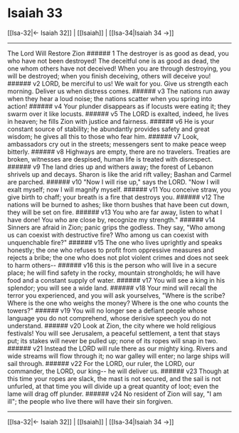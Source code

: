 # Isaiah 33

[[Isa-32|← Isaiah 32]] | [[Isaiah]] | [[Isa-34|Isaiah 34 →]]
***

The Lord Will Restore Zion ###### 1 The destroyer is as good as dead, you who have not been destroyed! The deceitful one is as good as dead, the one whom others have not deceived! When you are through destroying, you will be destroyed; when you finish deceiving, others will deceive you! ###### v2 LORD, be merciful to us! We wait for you. Give us strength each morning. Deliver us when distress comes. ###### v3 The nations run away when they hear a loud noise; the nations scatter when you spring into action! ###### v4 Your plunder disappears as if locusts were eating it; they swarm over it like locusts. ###### v5 The LORD is exalted, indeed, he lives in heaven; he fills Zion with justice and fairness. ###### v6 He is your constant source of stability; he abundantly provides safety and great wisdom; he gives all this to those who fear him. ###### v7 Look, ambassadors cry out in the streets; messengers sent to make peace weep bitterly. ###### v8 Highways are empty, there are no travelers. Treaties are broken, witnesses are despised, human life is treated with disrespect. ###### v9 The land dries up and withers away; the forest of Lebanon shrivels up and decays. Sharon is like the arid rift valley; Bashan and Carmel are parched. ###### v10 "Now I will rise up," says the LORD. "Now I will exalt myself; now I will magnify myself. ###### v11 You conceive straw, you give birth to chaff; your breath is a fire that destroys you. ###### v12 The nations will be burned to ashes; like thorn bushes that have been cut down, they will be set on fire. ###### v13 You who are far away, listen to what I have done! You who are close by, recognize my strength." ###### v14 Sinners are afraid in Zion; panic grips the godless. They say, "Who among us can coexist with destructive fire? Who among us can coexist with unquenchable fire?" ###### v15 The one who lives uprightly and speaks honestly; the one who refuses to profit from oppressive measures and rejects a bribe; the one who does not plot violent crimes and does not seek to harm others-- ###### v16 this is the person who will live in a secure place; he will find safety in the rocky, mountain strongholds; he will have food and a constant supply of water. ###### v17 You will see a king in his splendor; you will see a wide land. ###### v18 Your mind will recall the terror you experienced, and you will ask yourselves, "Where is the scribe? Where is the one who weighs the money? Where is the one who counts the towers?" ###### v19 You will no longer see a defiant people whose language you do not comprehend, whose derisive speech you do not understand. ###### v20 Look at Zion, the city where we hold religious festivals! You will see Jerusalem, a peaceful settlement, a tent that stays put; its stakes will never be pulled up; none of its ropes will snap in two. ###### v21 Instead the LORD will rule there as our mighty king. Rivers and wide streams will flow through it; no war galley will enter; no large ships will sail through. ###### v22 For the LORD, our ruler, the LORD, our commander, the LORD, our king-- he will deliver us. ###### v23 Though at this time your ropes are slack, the mast is not secured, and the sail is not unfurled, at that time you will divide up a great quantity of loot; even the lame will drag off plunder. ###### v24 No resident of Zion will say, "I am ill"; the people who live there will have their sin forgiven.

***
[[Isa-32|← Isaiah 32]] | [[Isaiah]] | [[Isa-34|Isaiah 34 →]]
